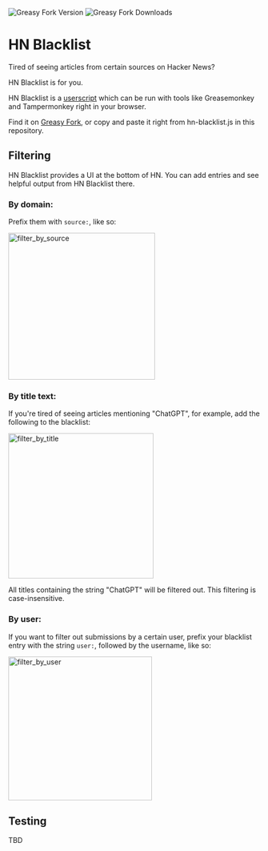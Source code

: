 ![Greasy Fork Version](https://img.shields.io/greasyfork/v/427213-hn-blacklist)
![Greasy Fork Downloads](https://img.shields.io/greasyfork/dt/427213-hn-blacklist)

# HN Blacklist

Tired of seeing articles from certain sources on Hacker News?

HN Blacklist is for you.

HN Blacklist is a [userscript](https://en.wikipedia.org/wiki/Userscript) which can be run with tools like Greasemonkey and Tampermonkey right in your browser.

Find it on [Greasy Fork](https://greasyfork.org/en/scripts/427213-hn-blacklist), or copy and paste it right from hn-blacklist.js in this repository.

## Filtering

HN Blacklist provides a UI at the bottom of HN. You can add entries and see helpful output from HN Blacklist there.

### By domain:

Prefix them with `source:`, like so:

<img width="293" alt="filter_by_source" src="https://github.com/user-attachments/assets/b4fe8580-05f1-400d-b3c4-ea84551cde37" />

### By title text:

If you're tired of seeing articles mentioning "ChatGPT", for example, add the following to the blacklist:

<img width="290" alt="filter_by_title" src="https://github.com/user-attachments/assets/3421def0-76fc-48dc-a1ab-8cb031d22d22" />

All titles containing the string "ChatGPT" will be filtered out. This filtering is case-insensitive.

### By user:

If you want to filter out submissions by a certain user, prefix your blacklist entry with the string `user:`, followed by the username, like so:

<img width="287" alt="filter_by_user" src="https://github.com/user-attachments/assets/fe0bb407-3546-4a96-b8af-039b17fd7103" />

## Testing

TBD
